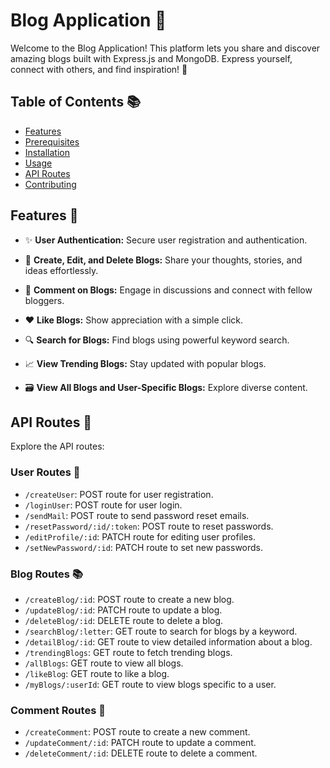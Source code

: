 # Blog Application 📝

Welcome to the Blog Application! This platform lets you share and discover amazing blogs built with Express.js and MongoDB. Express yourself, connect with others, and find inspiration! 🚀

## Table of Contents 📚

- [Features](#features)
- [Prerequisites](#prerequisites)
- [Installation](#installation)
- [Usage](#usage)
- [API Routes](#api-routes)
- [Contributing](#contributing)

## Features 🌈

- ✨ **User Authentication:** Secure user registration and authentication.

- 📝 **Create, Edit, and Delete Blogs:** Share your thoughts, stories, and ideas effortlessly.

- 💬 **Comment on Blogs:** Engage in discussions and connect with fellow bloggers.

- ❤️ **Like Blogs:** Show appreciation with a simple click.

- 🔍 **Search for Blogs:** Find blogs using powerful keyword search.

- 📈 **View Trending Blogs:** Stay updated with popular blogs.

- 🗃️ **View All Blogs and User-Specific Blogs:** Explore diverse content.


## API Routes 🚀

Explore the API routes:

### User Routes 👤

- `/createUser`: POST route for user registration.
- `/loginUser`: POST route for user login.
- `/sendMail`: POST route to send password reset emails.
- `/resetPassword/:id/:token`: POST route to reset passwords.
- `/editProfile/:id`: PATCH route for editing user profiles.
- `/setNewPassword/:id`: PATCH route to set new passwords.

### Blog Routes 📚

- `/createBlog/:id`: POST route to create a new blog.
- `/updateBlog/:id`: PATCH route to update a blog.
- `/deleteBlog/:id`: DELETE route to delete a blog.
- `/searchBlog/:letter`: GET route to search for blogs by a keyword.
- `/detailBlog/:id`: GET route to view detailed information about a blog.
- `/trendingBlogs`: GET route to fetch trending blogs.
- `/allBlogs`: GET route to view all blogs.
- `/likeBlog`: GET route to like a blog.
- `/myBlogs/:userId`: GET route to view blogs specific to a user.

### Comment Routes 💬

- `/createComment`: POST route to create a new comment.
- `/updateComment/:id`: PATCH route to update a comment.
- `/deleteComment/:id`: DELETE route to delete a comment.

